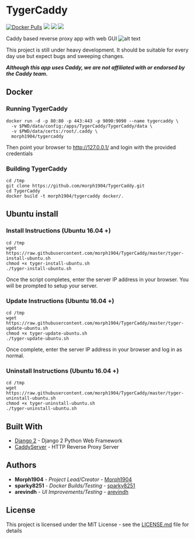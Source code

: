 # TygerCaddy
[![Docker Pulls](https://img.shields.io/docker/pulls/morph1904/tygercaddy.svg)](https://hub.docker.com/r/morph1904/tygercaddy/)
[![](https://images.microbadger.com/badges/image/morph1904/tygercaddy.svg)](https://microbadger.com/images/morph1904/tygercaddy)
[![](https://images.microbadger.com/badges/version/morph1904/tygercaddy.svg)](https://microbadger.com/images/morph1904/tygercaddy)
[![](https://images.microbadger.com/badges/commit/morph1904/tygercaddy.svg)](https://microbadger.com/images/morph1904/tygercaddy)

Caddy based reverse proxy app with web GUI
![alt text](https://github.com/morph1904/TygerCaddy/raw/master/TygerCaddy/assets/img/screenshot.png)

This project is still under heavy development. It should be suitable for every day use but expect bugs and sweeping changes.

__*Although this app uses Caddy, we are not affiliated with or endorsed by the Caddy team.*__

## Docker

### Running TygerCaddy
```
docker run -d -p 80:80 -p 443:443 -p 9090:9090 --name tygercaddy \
  -v $PWD/data/config:/apps/TygerCaddy/TygerCaddy/data \
  -v $PWD/data/certs:/root/.caddy \
  morph1904/tygercaddy
```
Then point your browser to http://127.0.0.1/ and login with the provided credentials

### Building TygerCaddy
```
cd /tmp
git clone https://github.com/morph1904/TygerCaddy.git
cd TygerCaddy
docker build -t morph1904/tygercaddy docker/.
```
## Ubuntu install

### Install Instructions (Ubuntu 16.04 +)
```
cd /tmp
wget https://raw.githubusercontent.com/morph1904/TygerCaddy/master/tyger-install-ubuntu.sh
chmod +x tyger-install-ubuntu.sh
./tyger-install-ubuntu.sh
```
Once the script completes, enter the server IP address in your browser. You will be prompted to setup your server.

### Update Instructions (Ubuntu 16.04 +)
```
cd /tmp
wget https://raw.githubusercontent.com/morph1904/TygerCaddy/master/tyger-update-ubuntu.sh
chmod +x tyger-update-ubuntu.sh
./tyger-update-ubuntu.sh
```
Once complete, enter the server IP address in your browser and log in as normal.

### Uninstall Instructions (Ubuntu 16.04 +)
```
cd /tmp
wget https://raw.githubusercontent.com/morph1904/TygerCaddy/master/tyger-uninstall-ubuntu.sh
chmod +x tyger-uninstall-ubuntu.sh
./tyger-uninstall-ubuntu.sh
```

## Built With
* [Django 2](https://docs.djangoproject.com/en/2.0/) - Django 2 Python Web Framework
* [CaddyServer](https://caddyserver.com/) - HTTP Reverse Proxy Server

## Authors
* **Morph1904** - *Project Lead/Creator* - [Morph1904](https://github.com/morph1904)
* **sparky8251** - *Docker Builds/Testing* - [sparky8251](https://github.com/sparky8251)
* **arevindh** - *UI Improvements/Testing* - [arevindh](https://github.com/arevindh)

## License

This project is licensed under the MIT License - see the [LICENSE.md](LICENSE.md) file for details
